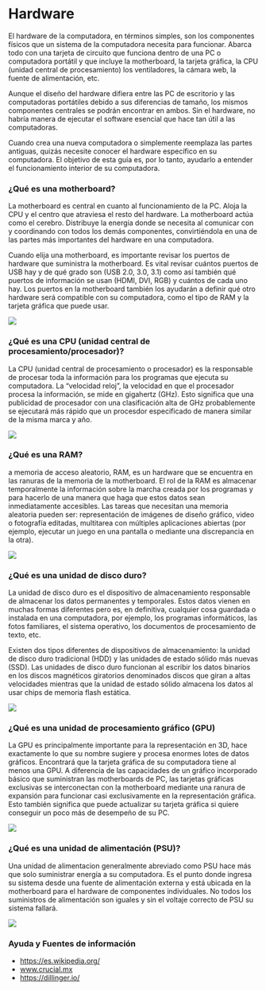 


# Hardware

El hardware de la computadora, en términos simples, son los componentes físicos que un sistema de la computadora necesita para funcionar. Abarca todo con una tarjeta de circuito que funciona dentro de una PC o computadora portátil y que incluye la motherboard, la tarjeta gráfica, la CPU (unidad central de procesamiento) los ventiladores, la cámara web, la fuente de alimentación, etc.

Aunque el diseño del hardware difiera entre las PC de escritorio y las computadoras portátiles debido a sus diferencias de tamaño, los mismos componentes centrales se podrán encontrar en ambos. Sin el hardware, no habría manera de ejecutar el software esencial que hace tan útil a las computadoras. 

Cuando crea una nueva computadora o simplemente reemplaza las partes antiguas, quizás necesite conocer el hardware específico en su computadora. El objetivo de esta guía es, por lo tanto, ayudarlo a entender el funcionamiento interior de su computadora.

### ¿Qué es una motherboard?

La motherboard es central en cuanto al funcionamiento de la PC. Aloja la CPU y el centro que atraviesa el resto del hardware. La motherboard actúa como el cerebro. Distribuye la energía donde se necesita al comunicar con y coordinando con todos los demás componentes, convirtiéndola en una de las partes más importantes del hardware en una computadora.

Cuando elija una motherboard, es importante revisar los puertos de hardware que suministra la motherboard. Es vital revisar cuántos puertos de USB hay y de qué grado son (USB 2.0, 3.0, 3.1) como así también qué puertos de información se usan (HDMI, DVI, RGB) y cuántos de cada uno hay. Los puertos en la motherboard también los ayudarán a definir qué otro hardware será compatible con su computadora, como el tipo de RAM y la tarjeta gráfica que puede usar.

![](https://www.crucial.mx/content/dam/crucial/articles/for-gamers/how-to-build-an-epic-gaming-pc/computer-motherboard.jpg.transform/large-jpg/img.jpg)


### ¿Qué es una CPU (unidad central de procesamiento/procesador)?

La CPU (unidad central de procesamiento o procesador) es la responsable de procesar toda la información para los programas que ejecuta su computadora. La “velocidad reloj”, la velocidad en que el procesador procesa la información, se mide en gigahertz (GHz). Esto significa que una publicidad de procesador con una clasificación alta de GHz probablemente se ejecutará más rápido que un procesdor especificado de manera similar de la misma marca y año.

![](https://www.crucial.mx/content/dam/crucial/articles/pc-users/what-is-hardware/CPU-processor.jpg.transform/large-jpg/img.jpg)

### ¿Qué es una RAM?

a memoria de acceso aleatorio, RAM, es un hardware que se encuentra en las ranuras de la memoria de la motherboard. El rol de la RAM es almacenar temporalmente la información sobre la marcha creada por los programas y para hacerlo de una manera que haga que estos datos sean inmediatamente accesibles. Las tareas que necesitan una memoria aleatoria pueden ser: representación de imágenes de diseño gráfico, video o fotografía editadas, multitarea con múltiples aplicaciones abiertas (por ejemplo, ejecutar un juego en una pantalla o mediante una discrepancia en la otra).


![](https://www.crucial.mx/content/dam/crucial/dram-products/desktop/images/product/crucial-ddr3-4gb-dimm-image.psd.transform/large-png/img.png)

### ¿Qué es una unidad de disco duro?

La unidad de disco duro es el dispositivo de almacenamiento responsable de almacenar los datos permanentes y temporales. Estos datos vienen en muchas formas diferentes pero es, en definitiva, cualquier cosa guardada o instalada en una computadora, por ejemplo, los programas informáticos, las fotos familiares, el sistema operativo, los documentos de procesamiento de texto, etc.

Existen dos tipos diferentes de dispositivos de almacenamiento: la unidad de disco duro tradicional (HDD) y las unidades de estado sólido más nuevas (SSD). Las unidades de disco duro funcionan al escribir los datos binarios en los discos magnéticos giratorios denominados discos que giran a altas velocidades mientras que la unidad de estado sólido almacena los datos al usar chips de memoria flash estática.

![](https://www.crucial.mx/content/dam/crucial/ssd-products/mx300-full/images/product/crucial-mx300-25inch-7mm-ssd-dynamic-2.psd.transform/large-png/img.png)

### ¿Qué es una unidad de procesamiento gráfico (GPU)

La GPU es principalmente importante para la representación en 3D, hace exactamente lo que su nombre sugiere y procesa enormes lotes de datos gráficos. Encontrará que la tarjeta gráfica de su computadora tiene al menos una GPU. A diferencia de las capacidades de un gráfico incorporado básico que suministran las motherboards de PC, las tarjetas gráficas exclusivas se interconectan con la motherboard mediante una ranura de expansión para funcionar casi exclusivamente en la representación gráfica. Esto también significa que puede actualizar su tarjeta gráfica si quiere conseguir un poco más de desempeño de su PC.

![](https://www.crucial.mx/content/dam/crucial/articles/pc-users/what-is-hardware/graphics-card.jpg.transform/large-jpg/img.jpg)

### ¿Qué es una unidad de alimentación (PSU)?

Una unidad de alimentacion generalmente abreviado como PSU hace más que solo suministrar energía a su computadora. Es el punto donde ingresa su sistema desde una fuente de alimentación externa y está ubicada en la motherboard para el hardware de componentes individuales. No todos los suministros de alimentación son iguales y sin el voltaje correcto de PSU su sistema fallará.

![](https://www.crucial.mx/content/dam/crucial/articles/pc-users/what-is-hardware/power-supply.jpg.transform/large-jpg/img.jpg)



### Ayuda y Fuentes de información

* https://es.wikipedia.org/
* www.crucial.mx
* https://dillinger.io/
